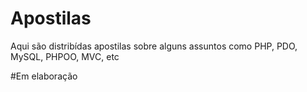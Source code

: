 # Apostilas
Aqui são distribídas apostilas sobre alguns assuntos como PHP, PDO, MySQL, PHPOO, MVC, etc

#Em elaboração

